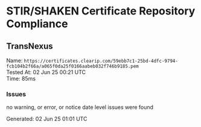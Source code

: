 # STIR/SHAKEN Certificate Repository Compliance

## TransNexus

Name: `https://certificates.clearip.com/59ebb7c1-25bd-4dfc-9794-fcb104b2f66a/a065f0da25f0166aabeb032f746b9185.pem`\
Tested At: 02 Jun 25 00:21 UTC\
Time: 85ms

### Issues

no warning, or error, or notice date level issues were found

Generated: 02 Jun 25 01:01 UTC